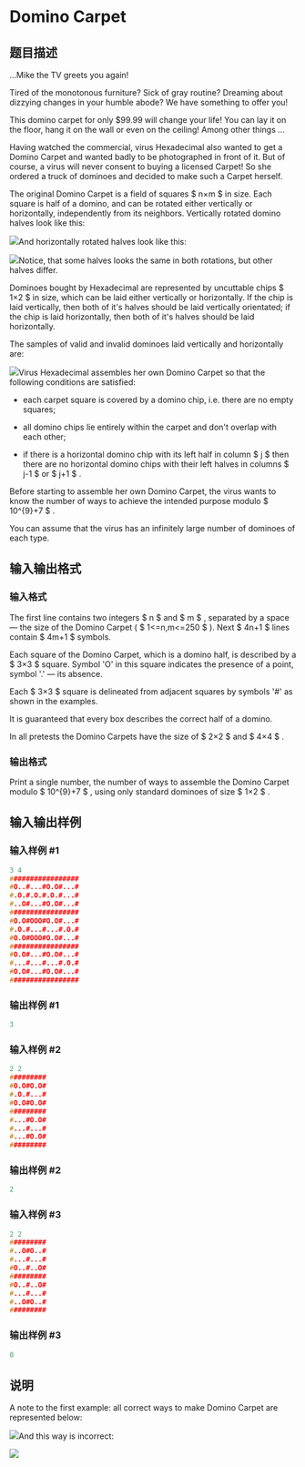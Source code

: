# Domino Carpet

## 题目描述

...Mike the TV greets you again!

Tired of the monotonous furniture? Sick of gray routine? Dreaming about dizzying changes in your humble abode? We have something to offer you!

This domino carpet for only $99.99 will change your life! You can lay it on the floor, hang it on the wall or even on the ceiling! Among other things ...

Having watched the commercial, virus Hexadecimal also wanted to get a Domino Carpet and wanted badly to be photographed in front of it. But of course, a virus will never consent to buying a licensed Carpet! So she ordered a truck of dominoes and decided to make such a Carpet herself.

The original Domino Carpet is a field of squares $ n×m $ in size. Each square is half of a domino, and can be rotated either vertically or horizontally, independently from its neighbors. Vertically rotated domino halves look like this:

![](https://cdn.luogu.com.cn/upload/vjudge_pic/CF77D/24b223911e7d414b4105f5f7b384a2c2404033bc.png)And horizontally rotated halves look like this:

![](https://cdn.luogu.com.cn/upload/vjudge_pic/CF77D/2e953cc07e102d1dc6925e21d1623a202ee1f98f.png)Notice, that some halves looks the same in both rotations, but other halves differ.

Dominoes bought by Hexadecimal are represented by uncuttable chips $ 1×2 $ in size, which can be laid either vertically or horizontally. If the chip is laid vertically, then both of it's halves should be laid vertically orientated; if the chip is laid horizontally, then both of it's halves should be laid horizontally.

The samples of valid and invalid dominoes laid vertically and horizontally are:

![](https://cdn.luogu.com.cn/upload/vjudge_pic/CF77D/5374017256a96c5a451a244dd383a369135da2b6.png)Virus Hexadecimal assembles her own Domino Carpet so that the following conditions are satisfied:

- each carpet square is covered by a domino chip, i.e. there are no empty squares;

- all domino chips lie entirely within the carpet and don't overlap with each other;

- if there is a horizontal domino chip with its left half in column $ j $ then there are no horizontal domino chips with their left halves in columns $ j-1 $ or $ j+1 $ .

Before starting to assemble her own Domino Carpet, the virus wants to know the number of ways to achieve the intended purpose modulo $ 10^{9}+7 $ .

You can assume that the virus has an infinitely large number of dominoes of each type.

## 输入输出格式

### 输入格式

The first line contains two integers $ n $ and $ m $ , separated by a space — the size of the Domino Carpet ( $ 1<=n,m<=250 $ ). Next $ 4n+1 $ lines contain $ 4m+1 $ symbols.

Each square of the Domino Carpet, which is a domino half, is described by a $ 3×3 $ square. Symbol 'O' in this square indicates the presence of a point, symbol '.' — its absence.

Each $ 3×3 $ square is delineated from adjacent squares by symbols '#' as shown in the examples.

It is guaranteed that every box describes the correct half of a domino.

In all pretests the Domino Carpets have the size of $ 2×2 $ and $ 4×4 $ .

### 输出格式

Print a single number, the number of ways to assemble the Domino Carpet modulo $ 10^{9}+7 $ , using only standard dominoes of size $ 1×2 $ .

## 输入输出样例

### 输入样例 #1

```cpp
3 4
#################
#O..#...#O.O#...#
#.O.#.O.#.O.#...#
#..O#...#O.O#...#
#################
#O.O#OOO#O.O#...#
#.O.#...#...#.O.#
#O.O#OOO#O.O#...#
#################
#O.O#...#O.O#...#
#...#...#...#.O.#
#O.O#...#O.O#...#
#################

```
### 输出样例 #1

```cpp
3
```


### 输入样例 #2

```cpp
2 2
#########
#O.O#O.O#
#.O.#...#
#O.O#O.O#
#########
#...#O.O#
#...#...#
#...#O.O#
#########

```
### 输出样例 #2

```cpp
2
```


### 输入样例 #3

```cpp
2 2
#########
#..O#O..#
#...#...#
#O..#..O#
#########
#O..#..O#
#...#...#
#..O#O..#
#########

```
### 输出样例 #3

```cpp
0
```


## 说明

A note to the first example: all correct ways to make Domino Carpet are represented below:

![](https://cdn.luogu.com.cn/upload/vjudge_pic/CF77D/981dbdf83cacdc8575134f74d310175de347a9dc.png)And this way is incorrect:

![](https://cdn.luogu.com.cn/upload/vjudge_pic/CF77D/e27d2b360b8d6e5a93ae8ba6b82c2ca4f625b27b.png)

